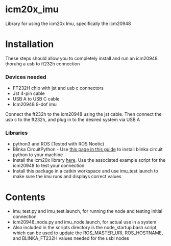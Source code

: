 # icm20x_imu
Library for using the icm20x Imu, specifically the icm20948

# Installation
These steps should allow you to completely install and run an icm20948 thoruhg a usb to ft232h connection

### Devices needed
* FT232H chip with jst and usb c connectors
* Jst 4-pin cable
* USB A to USB C cable
* Icm20948 9-dof imu

Connect the ft232h to the icm20948 using the jst cable. Then connect the usb c to the ft232h, and plug in to the desired system via USB A

### Libraries
* python3 and ROS (Tested with ROS Noetic)
* Blinka CircuitPython - Use [this page in this guide](https://learn.adafruit.com/circuitpython-on-any-computer-with-ft232h/linux) to install blinka circuit python to your machine
* Install the icm20x library [here](https://github.com/adafruit/Adafruit_CircuitPython_ICM20X). Use the associated example script for the icm20948 to test your connection
* Install this package in a catkin workspace and use imu_test.launch to make sure the imu runs and displays correct values

# Contents
* imu_test.py and imu_test.launch, for running the node and testing initial connection
* icm20948_node.py and imu_node.launch, for actual use in a system
* Also included in the scripts directory is the node_startup.bash script, which can be used to update the ROS_MASTER_URI, ROS_HOSTNAME, and BLINKA_FT232H values needed for the usbl nodes 

